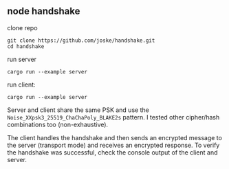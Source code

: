 ## node handshake

clone repo

```
git clone https://github.com/joske/handshake.git
cd handshake
```

run server

```
cargo run --example server
```

run client:

```
cargo run --example server
```

Server and client share the same PSK and use the `Noise_XXpsk3_25519_ChaChaPoly_BLAKE2s` pattern. I tested other cipher/hash combinations too (non-exhaustive).

The client handles the handshake and then sends an encrypted message to the server (transport mode) and receives an encrypted response. To verify the handshake was successful, check the console output of the client and server.
